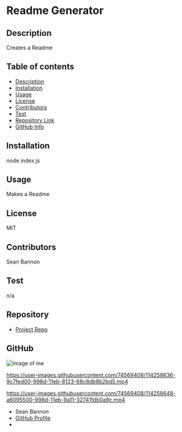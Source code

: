 
# **Readme Generator**

## Description 
Creates a Readme
## Table of contents
- [Description](#Description)
- [Installation](#Installation)
- [Usage](#Usage)
- [License](#License)
- [Contributors](#Contributors)
- [Test](#Test)
- [Repository Link](#Repository)
- [GitHub Info](#GitHub) 

## Installation
node index.js

## Usage
Makes a Readme

## License
MIT

## Contributors
Sean Bannon

## Test
n/a

## Repository
- [Project Repo](https://github.com/seannbannon/readmegenerator)

## GitHub
![Image of me](https://avatars.githubusercontent.com/u/74569408?v=4)



https://user-images.githubusercontent.com/74569408/114258636-9c7fed00-998d-11eb-8123-68c8db8b2bd5.mp4


https://user-images.githubusercontent.com/74569408/114258648-a6095500-998d-11eb-9a11-32741fdb0a9c.mp4


- Sean Bannon
- [GitHub Profile](https://github.com/seannbannon)
- <null>
